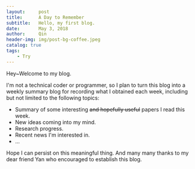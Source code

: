 ```yaml
---
layout:     post
title:      A Day to Remember
subtitle:   Hello, my first blog.
date:       May 3, 2018
author:     Qin
header-img: img/post-bg-coffee.jpeg
catalog: true
tags:
    - Try
---
```


Hey~Welcome to my blog.

I'm not a technical coder or programmer, so I plan to turn this blog into a weekly summary blog for recording what I obtained each week, including but not limited to the following topics:

* Summary of some interesting ~~and hopefully useful~~ papers I read this week.
* New ideas coming into my mind.
* Research progress.
* Recent news I'm interested in.
* ...

Hope I can persist on this meaningful thing. And many many thanks to my dear friend Yan who encouraged to establish this blog.